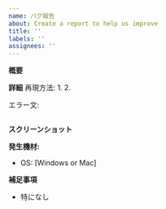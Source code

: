 ```yaml
---
name: バグ報告
about: Create a report to help us improve
title: ''
labels: ''
assignees: ''
---
```


**概要**
<!-- 壁を抜けるバグ -->

**詳細**
再現方法:
1. 
2. 

エラー文:
```

```

**スクリーンショット**
<!-- 見た目に関するエラーだったらスクショを撮って貼る -->

**発生機材:**
 - OS: [Windows or Mac]

**補足事項**

- 特になし
